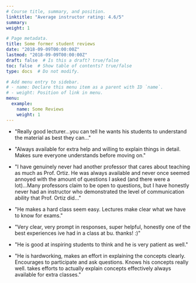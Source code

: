 ```yaml
---
# Course title, summary, and position.
linktitle: "Average instructor rating: 4.6/5"
summary: 
weight: 1

# Page metadata.
title: Some former student reviews
date: "2018-09-09T00:00:00Z"
lastmod: "2018-09-09T00:00:00Z"
draft: false  # Is this a draft? true/false
toc: false  # Show table of contents? true/false
type: docs  # Do not modify.

# Add menu entry to sidebar.
# - name: Declare this menu item as a parent with ID `name`.
# - weight: Position of link in menu.
menu:
  example:
    name: Some Reviews
    weight: 1
---
```

- "Really good lecturer...you can tell he wants his students to understand the material as best they can..."

- "Always available for extra help and willing to explain things in detail. Makes sure everyone understands before moving on."

- "I have genuinely never had another professor that cares about teaching as much as Prof. Ortiz. He was always available and never once seemed annoyed with
the amount of questions I asked (and there were a lot)...Many professors claim to be open to questions, but I have honestly never had an instructor who demonstrated the level of communication ability that Prof. Ortiz did..."

- "He makes a hard class seem easy. Lectures make clear what we have to know for exams."

- "Very clear, very prompt in responses, super helpful, honestly one of the best experiences ive had in a class at bu. thanks! :)"

- "He is good at inspiring students to think and he is very patient as well."

- "He is hardworking, makes an effort in explaining the concepts clearly. Encourages to participate and ask questions. Knows his concepts really well.
takes efforts to actually explain concepts effectively always available for extra classes."
